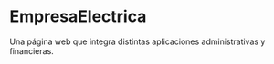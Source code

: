 # EmpresaElectrica
Una página web que integra distintas aplicaciones administrativas y financieras.
